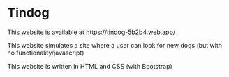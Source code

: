 # Tindog

This website is available at https://tindog-5b2b4.web.app/

This website simulates a site where a user can look for new dogs (but with no functionality/javascript)

This website is written in HTML and CSS (with Bootstrap)
